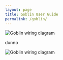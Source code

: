 ```yaml
---
layout: page
title: Goblin User Guide
permalink: /goblin/
---
```


![Goblin wiring diagram](/assets/goblin_wiring.png)

dunno

![Goblin wiring diagram](/trevorpage/goblin_wiring.png)